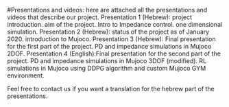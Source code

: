 #Presentations and videos:
here are attached all the presentations and videos that describe our project.
Presentation 1 (Hebrew): project introduction. aim of the project. Intro to Impedance control. one dimensional simulation.
Presentation 2 (Hebrew): status of the project as of January 2020. introduction to Mujoco.
Presentation 3 (Hebrew): Final presentation for the first part of the project. PD and impedance simulations in Mujoco 2DOF.
Presentation 4 (English):Final presentation for the second part of the project. PD and impedance simulations in Mujoco 3DOF (modified). RL simulations in Mujoco using DDPG algorithm and custom Mujoco GYM environment.

Feel free to contact us if you want a translation for the hebrew part of the presentations.
